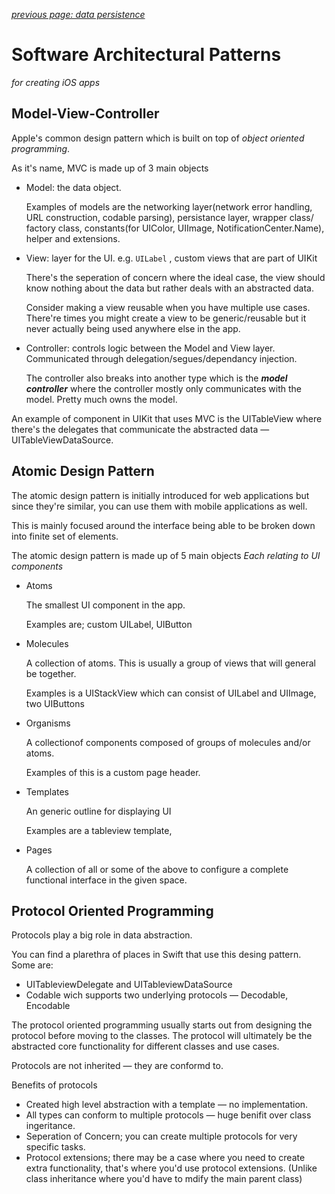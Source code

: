 *[previous page: data persistence](https://github.com/RinniSwift/Computer-Science-with-iOS/blob/main/dataPersistence.md)*

# Software Architectural Patterns

*for creating iOS apps*

## Model-View-Controller

Apple's common design pattern which is built on top of *object oriented programming*.

As it's name, MVC is made up of 3 main objects

- Model: the data object.

    Examples of models are the networking layer(network error handling, URL construction, codable parsing), persistance layer, wrapper class/ factory class, constants(for UIColor, UIImage, NotificationCenter.Name), helper and extensions.

- View: layer for the UI. e.g. `UILabel` , custom views that are part of UIKit

    There's the seperation of concern where the ideal case, the view should know nothing about the data but rather deals with an abstracted data.

    Consider making a view reusable when you have multiple use cases. There're times you might create a view to be generic/reusable but it never actually being used anywhere else in the app.

- Controller: controls logic between the Model and View layer. Communicated through delegation/segues/dependancy injection.

    The controller also breaks into another type which is the ***model controller*** where the controller mostly only communicates with the model. Pretty much owns the model.

An example of component in UIKit that uses MVC is the UITableView where there's the delegates that communicate the abstracted data — UITableViewDataSource.

## Atomic Design Pattern

The atomic design pattern is initially introduced for web applications but since they're similar, you can use them with mobile applications as well.

This is mainly focused around the interface being able to be broken down into finite set of elements.

The atomic design pattern is made up of 5 main objects
*Each relating to UI components*

- Atoms

    The smallest UI component in the app.

    Examples are; custom UILabel, UIButton

- Molecules

    A collection of atoms. This is usually a group of views that will general be together.

    Examples is a UIStackView which can consist of UILabel and UIImage, two UIButtons

- Organisms

    A collectionof components composed of groups of molecules and/or atoms.

    Examples of this is a custom page header.

- Templates

    An generic outline for displaying UI

    Examples are a tableview template, 

- Pages

    A collection of all or some of the above to configure a complete functional interface in the given space.

## Protocol Oriented Programming

Protocols play a big role in data abstraction. 

You can find a plarethra of places in Swift that use this desing pattern. Some are:

- UITableviewDelegate and UITableviewDataSource
- Codable wich supports two underlying protocols — Decodable, Encodable

The protocol oriented programming usually starts out from designing the protocol before moving to the classes. The protocol will ultimately be the abstracted core functionality for different classes and use cases.

Protocols are not inherited — they are conformd to.

Benefits of protocols

- Created high level abstraction with a template — no implementation.
- All types can conform to multiple protocols — huge benifit over class ingeritance.
- Seperation of Concern; you can create multiple protocols for very specific tasks.
- Protocol extensions; there may be a case where you need to create extra functionality, that's where you'd use protocol extensions. (Unlike class inheritance where you'd have to mdify the main parent class)
